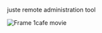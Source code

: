 juste remote administration tool

![Frame 1cafe movie](https://media.discordapp.net/attachments/798206239673679885/809921315443834890/unknown.png)

